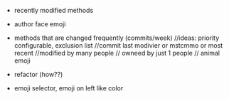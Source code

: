 - recently modified methods
- author face emoji
- methods that are changed frequently (commits/week)
  //ideas: priority configurable, exclusion list
  //commit last modivier or mstcmmo or most recent
  //modified by many people
  // owneed by just 1 people
  // animal emoji

- refactor (how??)
- emoji selector, emoji on left like color